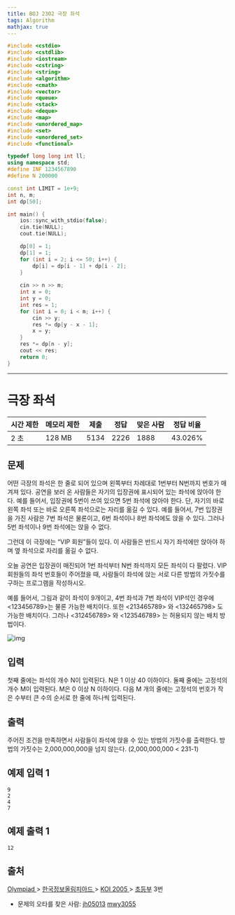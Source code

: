 ```yaml
---
title: BOJ 2302 극장 좌석
tags: Algorithm
mathjax: true
---
```



```c++
#include <cstdio>
#include <cstdlib>
#include <iostream>
#include <cstring>
#include <string>
#include <algorithm>
#include <cmath>
#include <vector>
#include <queue>
#include <stack>
#include <deque>
#include <map>
#include <unordered_map>
#include <set>
#include <unordered_set>
#include <functional>

typedef long long int ll;
using namespace std;
#define INF 1234567890
#define N 200000

const int LIMIT = 1e+9;
int n, m;
int dp[50];

int main() {
	ios::sync_with_stdio(false);
	cin.tie(NULL);
	cout.tie(NULL);

	dp[0] = 1;
	dp[1] = 1;
	for (int i = 2; i <= 50; i++) {
		dp[i] = dp[i - 1] + dp[i - 2];
	}
	
	cin >> n >> m;
	int x = 0;
	int y = 0;
	int res = 1;
	for (int i = 0; i < m; i++) {
		cin >> y;
		res *= dp[y - x - 1];
		x = y;
	}
	res *= dp[n - y];
	cout << res;
	return 0;
}


```

---

# 극장 좌석

| 시간 제한 | 메모리 제한 | 제출 | 정답 | 맞은 사람 | 정답 비율 |
| --------- | ----------- | ---- | ---- | --------- | --------- |
| 2 초      | 128 MB      | 5134 | 2226 | 1888      | 43.026%   |

## 문제

어떤 극장의 좌석은 한 줄로 되어 있으며 왼쪽부터 차례대로 1번부터 N번까지 번호가 매겨져 있다. 공연을 보러 온 사람들은 자기의 입장권에 표시되어 있는 좌석에 앉아야 한다. 예를 들어서, 입장권에 5번이 쓰여 있으면 5번 좌석에 앉아야 한다. 단, 자기의 바로 왼쪽 좌석 또는 바로 오른쪽 좌석으로는 자리를 옮길 수 있다. 예를 들어서, 7번 입장권을 가진 사람은 7번 좌석은 물론이고, 6번 좌석이나 8번 좌석에도 앉을 수 있다. 그러나 5번 좌석이나 9번 좌석에는 앉을 수 없다.

그런데 이 극장에는 “VIP 회원”들이 있다. 이 사람들은 반드시 자기 좌석에만 앉아야 하며 옆 좌석으로 자리를 옮길 수 없다.

오늘 공연은 입장권이 매진되어 1번 좌석부터 N번 좌석까지 모든 좌석이 다 팔렸다. VIP 회원들의 좌석 번호들이 주어졌을 때, 사람들이 좌석에 앉는 서로 다른 방법의 가짓수를 구하는 프로그램을 작성하시오.

예를 들어서, 그림과 같이 좌석이 9개이고, 4번 좌석과 7번 좌석이 VIP석인 경우에 <123456789>는 물론 가능한 배치이다. 또한 <213465789> 와 <132465798> 도 가능한 배치이다. 그러나 <312456789> 와 <123546789> 는 허용되지 않는 배치 방법이다.

![img](https://onlinejudgeimages.s3-ap-northeast-1.amazonaws.com/upload/201011/gg.png)

## 입력

첫째 줄에는 좌석의 개수 N이 입력된다. N은 1 이상 40 이하이다. 둘째 줄에는 고정석의 개수 M이 입력된다. M은 0 이상 N 이하이다. 다음 M 개의 줄에는 고정석의 번호가 작은 수부터 큰 수의 순서로 한 줄에 하나씩 입력된다.

## 출력

주어진 조건을 만족하면서 사람들이 좌석에 앉을 수 있는 방법의 가짓수를 출력한다. 방법의 가짓수는 2,000,000,000을 넘지 않는다. (2,000,000,000 < 231-1)



## 예제 입력 1

```
9
2
4
7
```

## 예제 출력 1

```
12
```



## 출처

[Olympiad ](https://www.acmicpc.net/category/2)> [한국정보올림피아드 ](https://www.acmicpc.net/category/55)> [KOI 2005 ](https://www.acmicpc.net/category/71)> [초등부](https://www.acmicpc.net/category/detail/370) 3번

- 문제의 오타를 찾은 사람: [jh05013](https://www.acmicpc.net/user/jh05013) [mwy3055](https://www.acmicpc.net/user/mwy3055)